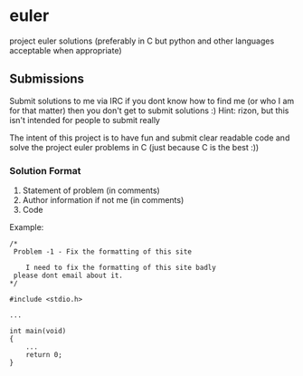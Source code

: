 # euler
project euler solutions (preferably in C but python and other languages acceptable when appropriate)

## Submissions
Submit solutions to me via IRC if you dont know how to find me (or who I am for that matter)
then you don't get to submit solutions :) Hint: rizon, but this isn't intended for people to submit
really

The intent of this project is to have fun and submit clear readable code and solve the project
euler problems in C (just because C is the best :))

### Solution Format
1. Statement of problem (in comments)
2. Author information if not me  (in comments)
3. Code

Example:

```
/*
 Problem -1 - Fix the formatting of this site

    I need to fix the formatting of this site badly
 please dont email about it.
*/

#include <stdio.h>

...

int main(void)
{
    ...
    return 0;
}
```
